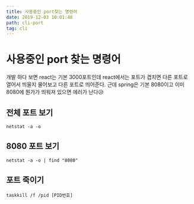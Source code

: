 ```yaml
---
title: 사용중인 port찾는 명령어
date: 2019-12-03 10:01:48
path: cli-port
tag: cli
---
```


# 사용중인 port 찾는 명령어

개발 하다 보면 react는 기본 3000포트인데 react에서는 포트가 겹치면 다른 포트로 열어서 띄울지 물어보고 다른 포트로 띄어준다. 근데 spring은 기본 8080이고 이미 8080에 뭔가가 띄워져 있으면 에러가 난다😥

## 전체 포트 보기

`netstat -a -o`

## 8080 포트 보기

`netstat -a -o | find "8080"`

## 포트 죽이기

`taskkill /f /pid [PID번호]`

